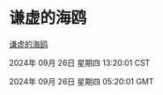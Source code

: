 # 谦虚的海鸥
[谦虚的海鸥](http://219.139.198.207:56308/qxdho/course/base/hotlink/index.php)

2024年 09月 26日 星期四 13:20:01 CST

2024年 09月 26日 星期四 05:20:01 GMT
